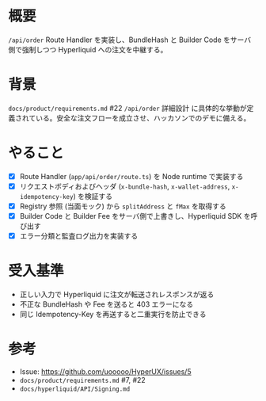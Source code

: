 # 概要
`/api/order` Route Handler を実装し、BundleHash と Builder Code をサーバ側で強制しつつ Hyperliquid への注文を中継する。

# 背景
`docs/product/requirements.md` #22 `/api/order` 詳細設計 に具体的な挙動が定義されている。安全な注文フローを成立させ、ハッカソンでのデモに備える。

# やること
- [x] Route Handler (`app/api/order/route.ts`) を Node runtime で実装する
- [x] リクエストボディおよびヘッダ (`x-bundle-hash`, `x-wallet-address`, `x-idempotency-key`) を検証する
- [x] Registry 参照 (当面モック) から `splitAddress` と `fMax` を取得する
- [x] Builder Code と Builder Fee をサーバ側で上書きし、Hyperliquid SDK を呼び出す
- [x] エラー分類と監査ログ出力を実装する

# 受入基準
- 正しい入力で Hyperliquid に注文が転送されレスポンスが返る
- 不正な BundleHash や Fee を送ると 403 エラーになる
- 同じ Idempotency-Key を再送すると二重実行を防止できる

# 参考
- Issue: https://github.com/uooooo/HyperUX/issues/5
- `docs/product/requirements.md` #7, #22
- `docs/hyperliquid/API/Signing.md`
